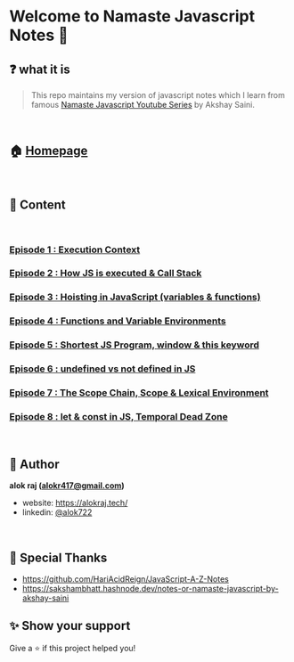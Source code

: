 # Welcome to Namaste Javascript Notes 🙏

## ❓ what it is

> This repo maintains my version of javascript notes which I learn from famous [Namaste Javascript Youtube Series](https://www.youtube.com/watch?v=pN6jk0uUrD8&list=PLlasXeu85E9cQ32gLCvAvr9vNaUccPVNP&index=1&ab_channel=AkshaySaini) by Akshay Saini.

<br>

## 🏠 [Homepage](URL)

<br>

## 📝 Content
<br>

### [Episode 1 : Execution Context](URL)

### [Episode 2 : How JS is executed & Call Stack](URL)

### [Episode 3 : Hoisting in JavaScript (variables & functions)](URL)

### [Episode 4 : Functions and Variable Environments](URL)

### [Episode 5 : Shortest JS Program, window & this keyword](URL)

### [Episode 6 : undefined vs not defined in JS](URL)

### [Episode 7 : The Scope Chain, Scope & Lexical Environment](URL)
### [Episode 8 : let & const in JS, Temporal Dead Zone](URL)

<br>

## 👤 Author

 **alok raj (alokr417@gmail.com)**

* website: https://alokraj.tech/
* linkedin: [@alok722](https://linkedin.com/in/alok722)

<br>

## 🙏 Special Thanks
* https://github.com/HariAcidReign/JavaScript-A-Z-Notes
* https://sakshambhatt.hashnode.dev/notes-or-namaste-javascript-by-akshay-saini

## ✨ Show your support

Give a ⭐️ if this project helped you!